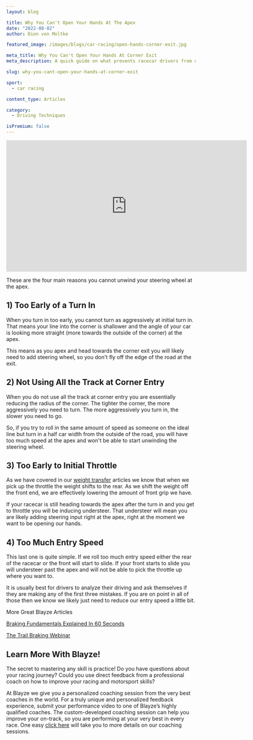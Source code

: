 ```yaml
---
layout: blog

title: Why You Can't Open Your Hands At The Apex
date: "2022-08-02"
author: Dion von Moltke

featured_image: /images/blogs/car-racing/open-hands-corner-exit.jpg

meta_title: Why You Can't Open Your Hands At Corner Exit
meta_description: A quick guide on what prevents racecar drivers from unwinding steering wheel at the apex.

slug: why-you-cant-open-your-hands-at-corner-exit

sport:
  - car racing

content_type: Articles

category:
  - Driving Techniques

isPremium: false
---
```


<iframe src="https://www.youtube.com/embed/dBzViXK2rEM" width="640" height="350" frameborder="0" allow="autoplay; fullscreen" allowfullscreen></iframe>



These are the four main reasons you cannot unwind your steering wheel at the apex.

## 1) Too Early of a Turn In

When you turn in too early, you cannot turn as aggressively at initial turn in. That means your line into the corner is shallower and the angle of your car is looking more straight (more towards the outside of the corner) at the apex.

This means as you apex and head towards the corner exit you will likely need to add steering wheel, so you don't fly off the edge of the road at the exit.

## 2) Not Using All the Track at Corner Entry

When you do not use all the track at corner entry you are essentially reducing the radius of the corner. The tighter the corner, the more aggressively you need to turn. The more aggressively you turn in, the slower you need to go.

So, if you try to roll in the same amount of speed as someone on the ideal line but turn in a half car width from the outside of the road, you will have too much speed at the apex and won't be able to start unwinding the steering wheel.

## 3) Too Early to Initial Throttle

As we have covered in our [weight transfer](https://www.blayze.io/blog/car-racing/weight-transfer-in-under-60-seconds) articles we know that when we pick up the throttle the weight shifts to the rear. As we shift the weight off the front end, we are effectively lowering the amount of front grip we have.

If your racecar is still heading towards the apex after the turn in and you get to throttle you will be inducing understeer. That understeer will mean you are likely adding steering input right at the apex, right at the moment we want to be opening our hands.

## 4) Too Much Entry Speed

This last one is quite simple. If we roll too much entry speed either the rear of the racecar or the front will start to slide. If your front starts to slide you will understeer past the apex and will not be able to pick the throttle up where you want to.

It is usually best for drivers to analyze their driving and ask themselves if they are making any of the first three mistakes. If you are on point in all of those then we know we likely just need to reduce our entry speed a little bit.

More Great Blayze Articles

[Braking Fundamentals Explained In 60 Seconds](https://www.blayze.io/blog/car-racing/racecar-driver-braking-fundamentals-in-under-60-seconds)

[The Trail Braking Webinar](https://www.blayze.io/blog/car-racing/the-trail-braking-deep-dive-webinar-official-recording)



## Learn More With Blayze!

The secret to mastering any skill is practice! Do you have questions about your racing journey? Could you use direct feedback from a professional coach on how to improve your racing and motorsport skills?

At Blayze we give you a personalized coaching session from the very best coaches in the world. For a truly unique and personalized feedback experience, submit your performance video to one of Blayze’s highly qualified coaches. The custom-developed coaching session can help you improve your on-track, so you are performing at your very best in every race. One easy [click here](https://blayze.io/pricing) will take you to more details on our coaching sessions.

